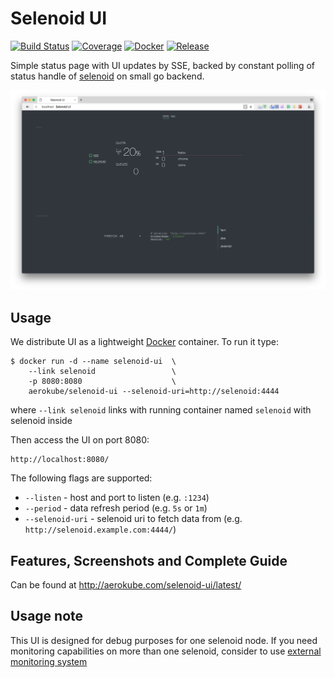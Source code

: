 # Selenoid UI
[![Build Status](https://travis-ci.org/aerokube/selenoid-ui.svg?branch=master)](https://travis-ci.org/aerokube/selenoid-ui)
[![Coverage](https://codecov.io/github/aerokube/selenoid-ui/coverage.svg)](https://codecov.io/gh/aerokube/selenoid-ui)
[![Docker](https://img.shields.io/badge/docker-aerokube%2Fselenoid--ui-blue.svg)](https://hub.docker.com/r/aerokube/selenoid-ui/)
[![Release](https://img.shields.io/github/release/aerokube/selenoid-ui.svg)](https://github.com/aerokube/selenoid-ui/releases/latest)

Simple status page with UI updates by SSE,
backed by constant polling of status handle
of [selenoid](https://github.com/aerokube/selenoid) on small go backend.

![ui](docs/img/ui.png)

## Usage

We distribute UI as a lightweight [Docker](http://docker.com/) container. To run it type:
```
$ docker run -d --name selenoid-ui  \
    --link selenoid                 \
    -p 8080:8080                    \
    aerokube/selenoid-ui --selenoid-uri=http://selenoid:4444
```

where `--link selenoid` links with running container named `selenoid` with selenoid inside

Then access the UI on port 8080:
```
http://localhost:8080/
```
The following flags are supported:

- `--listen` - host and port to listen (e.g. `:1234`)
- `--period` - data refresh period (e.g. `5s` or `1m`)
- `--selenoid-uri` - selenoid uri to fetch data from (e.g. `http://selenoid.example.com:4444/`)

## Features, Screenshots and Complete Guide

Can be found at http://aerokube.com/selenoid-ui/latest/

## Usage note

This UI is designed for debug purposes for one selenoid node. If you need
monitoring capabilities on more than one selenoid, consider
to use [external monitoring system](http://aerokube.com/selenoid/latest/#_sending_statistics_to_external_systems)
